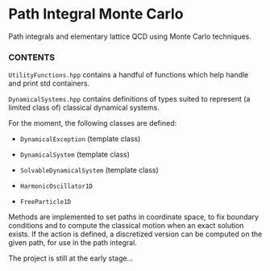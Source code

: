 # Path Integral Monte Carlo


Path integrals and elementary lattice QCD using Monte Carlo techniques.

### CONTENTS

`UtilityFunctions.hpp` contains a handful of functions which help handle and print std containers.

`DynamicalSystems.hpp` contains definitions of types suited to represent (a limited class of) classical dynamical systems.

For the moment, the following classes are defined:

- `DynamicalException` (template class)

- `DynamicalSystem` (template class)

- `SolvableDynamicalSystem` (template class)

- `HarmonicOscillator1D`

- `FreeParticle1D`

Methods are implemented to set paths in coordinate space, to fix boundary conditions and to compute the classical motion when an exact solution exists. If the action is defined, a discretized version can be computed on the given path, for use in the path integral.

The project is still at the early stage...




